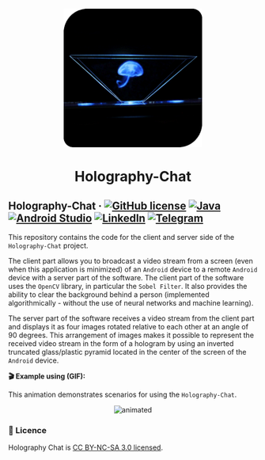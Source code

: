<p align="center">
  <a href="https://github.com/SergeyIvanovDevelop/Holography-Chat">
    <img alt="Robot-Rolly" src="./resources/logo.gif" width="280" height="280" />
  </a>
</p>
<h1 align="center">
  Holography-Chat
</h1>

## Holography-Chat &middot; [![GitHub license](https://img.shields.io/badge/license-CC%20BY--NC--SA%203.0-blue)](./LICENSE) [![Java](https://img.shields.io/badge/Java-SE8-blue)](https://www.java.com/) [![Android Studio](https://img.shields.io/badge/IDE-Android%20Studio-lightgrey)](https://developer.android.com/studio) [![LinkedIn](https://img.shields.io/badge/linkedin-Sergey%20Ivanov-blue)](https://www.linkedin.com/in/sergey-ivanov-33413823a/) [![Telegram](https://img.shields.io/badge/telegram-%40SergeyIvanov__dev-blueviolet)](https://t.me/SergeyIvanov_dev) ##

This repository contains the code for the client and server side of the `Holography-Chat` project.

The client part allows you to broadcast a video stream from a screen (even when this application is minimized) of an `Android` device to a remote `Android` device with a server part of the software.
The client part of the software uses the `OpenCV` library, in particular the `Sobel Filter`. It also provides the ability to clear the background behind a person (implemented algorithmically - without the use of neural networks and machine learning).

The server part of the software receives a video stream from the client part and displays it as four images rotated relative to each other at an angle of 90 degrees. This arrangement of images makes it possible to represent the received video stream in the form of a hologram by using an inverted truncated glass/plastic pyramid located in the center of the screen of the `Android` device.

**:clapper: Example using (GIF):**<br>

This animation demonstrates scenarios for using the `Holography-Chat`.<br>
<p align="center">
  <img src="./resources/Holography-Chat.gif" alt="animated" />
</p>


### :bookmark_tabs: Licence ###
Holography Chat is [CC BY-NC-SA 3.0 licensed](./LICENSE).
